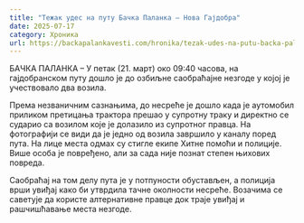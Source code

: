 ```yaml
---
title: "Тежак удес на путу Бачка Паланка – Нова Гајдобра"
date: 2025-07-17
category: Хроника
url: https://backapalankavesti.com/hronika/tezak-udes-na-putu-backa-palanka-nova-gajdobra/
---
```


БАЧКА ПАЛАНКА – У петак (21. март) око 09:40 часова, на гајдобранском путу дошло је до озбиљне саобраћајне незгоде у којој је учествовало два возила.

Према незваничним сазнањима, до несреће је дошло када је аутомобил приликом претицања трактора прешао у супротну траку и директно се сударио са возилом које је долазило из супротног правца. На фотографији се види да је једно од возила завршило у каналу поред пута. На лице места одмах су стигле екипе Хитне помоћи и полиције. Више особа је повређено, али за сада није познат степен њихових повреда.

Саобраћај на том делу пута је у потпуности обустављен, а полиција врши увиђај како би утврдила тачне околности несреће. Возачима се саветује да користе алтернативне правце док траје увиђај и рашчишћавање места незгоде.
